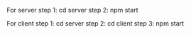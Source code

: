 For server
step 1: cd server
step 2: npm start

For client
step 1: cd server
step 2: cd client
step 3: npm start